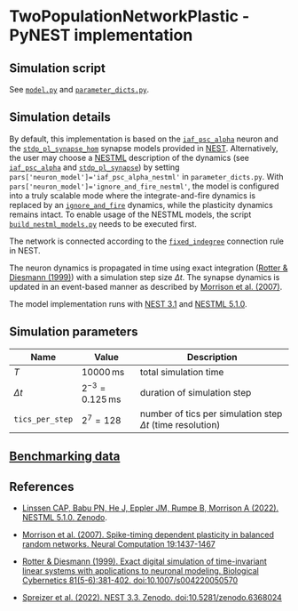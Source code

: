 # TwoPopulationNetworkPlastic - PyNEST implementation

## Simulation script
See [`model.py`](model.py) and [`parameter_dicts.py`](parameter_dicts.py).

## Simulation details

By default, this implementation is based on the [`iaf_psc_alpha`](https://nest-simulator.readthedocs.io/en/v3.3/models/iaf_psc_alpha.html) neuron and the [`stdp_pl_synapse_hom`](https://nest-simulator.readthedocs.io/en/v3.3/models/stdp_pl_synapse_hom.html) synapse models provided in [NEST]. Alternatively, the user may choose a [NESTML] description of the dynamics (see [`iaf_psc_alpha`](../nestml_models/iaf_psc_alpha.nestml) and [`stdp_pl_synapse`](../nestml_models/stdp_pl_synapse.nestml)) by setting `pars['neuron_model']='iaf_psc_alpha_nestml'` in  `parameter_dicts.py`. With `pars['neuron_model']='ignore_and_fire_nestml'`, the model is configured into a truly scalable mode where the integrate-and-fire dynamics is replaced by an [```ignore_and_fire```](../nestml_models/doc/ignore_and_fire.md) dynamics, while the plasticity dynamics remains intact. To enable usage of the NESTML models, the script [```build_nestml_models.py```](./build_nestml_models.py) needs to be executed first.

The network is connected according to the [`fixed_indegree`](https://nest-simulator.readthedocs.io/en/v3.3/guides/connection_management.html#fixed-indegree) connection rule in NEST.

The neuron dynamics is propagated in time using exact integration ([Rotter & Diesmann (1999)]) with a simulation step size $`\Delta{}t`$. The synapse dynamics is updated in an event-based manner as described by [Morrison et al. (2007)].

The model implementation runs with [NEST 3.1](https://github.com/nest/nest-simulator.git) and [NESTML 5.1.0](https://github.com/nest/nestml).

## Simulation parameters

| Name | Value | Description |
|--|--|--|
| $`T`$ | $`10000\,\text{ms}`$| total simulation time |
| $`\Delta{}t`$ | $`2^{-3}=0.125\,\text{ms}`$ | duration of simulation step |
| `tics_per_step` | $`2^7=128`$ | number of tics per simulation step $`\Delta{t}`$ (time resolution) |

## [Benchmarking data](benchmarking/iaf_psc_alpha_nest/benchmark_data.json)

## References

[NESTML]: #NESTML
<a name="NESTML"></a>
* [Linssen CAP, Babu PN, He J, Eppler JM, Rumpe B, Morrison A (2022). NESTML 5.1.0. Zenodo](doi:10.5281/zenodo.7071624).

[Morrison et al. (2007)]: #Morrison07_1437
<a name="Morrison07_1437"></a>
* [Morrison et al. (2007). Spike-timing dependent plasticity in balanced random networks. Neural Computation 19:1437-1467](10.1162/neco.2007.19.6.1437)

[Rotter & Diesmann (1999)]: #Rotter99_381
<a name="Rotter99_381"></a>
* [Rotter & Diesmann (1999). Exact digital simulation of time-invariant linear systems with applications to neuronal modeling. Biological Cybernetics 81(5-6):381-402. doi:10.1007/s004220050570](https://doi.org/10.1007/s004220050570)

[NEST]: #NEST
<a name="NEST"></a>
* [Spreizer et al. (2022). NEST 3.3. Zenodo. doi:10.5281/zenodo.6368024](https://doi.org/10.5281/zenodo.6368024)
